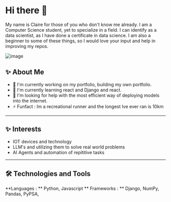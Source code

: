 # Hi there 👋
My name is Claire for those of you who don't know me already. I am a Computer Science student, yet to specialize in a field. 
I can identify as a data scientist, as I have done a certificate in data science. I am also a beginner to some of these things, so I would love your input and help in improving my repos. 

![image](https://github.com/user-attachments/assets/0ce9425a-a78e-4354-a9c0-609f4a690d0d)


## ✨ About Me 
* 🔭 I'm currently working on my portfolio, building my own portfolio.<br> 
* 🌱 I'm currently learning react and Django and react. 
* 🤔 I'm looking for help with the most efficient way of deploying models into the internet.
* ⚡ Funfact : Im a recreational runner and the longest Ive ever ran is 10km 
*** 
## ✨ Interests 
* IOT devices and technology
* LLM's and utilizing them to solve real world problems
* AI Agents and automation of repititive tasks
***
## 🛠️ Technologies and Tools 
**Languages : ** 
Python, Javascript 
** Frameworks : ** 
Django, NumPy, Pandas, PyPSA, 


<!--
**clairemuthoni/clairemuthoni** is a ✨ _special_ ✨ repository because its `README.md` (this file) appears on your GitHub profile.

Here are some ideas to get you started:

- 🔭 I’m currently working on ...
- 🌱 I’m currently learning ...
- 👯 I’m looking to collaborate on ...
- 🤔 I’m looking for help with ...
- 💬 Ask me about ...
- 📫 How to reach me: ...
- 😄 Pronouns: ...
- ⚡ Fun fact: ...
-->
